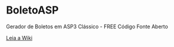 # BoletoASP
Gerador de Boletos em ASP3 Clássico - FREE
Código Fonte Aberto

[Leia a Wiki](https://github.com/impactro/BoletoASP/wiki)

